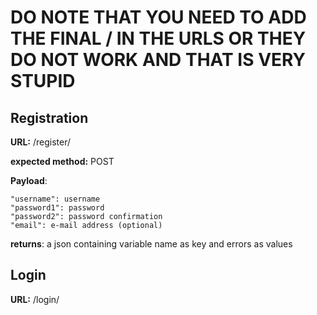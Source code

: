 # DO NOTE THAT YOU NEED TO ADD THE FINAL / IN THE URLS OR THEY DO NOT WORK AND THAT IS VERY STUPID

## Registration
**URL:** /register/

**expected method:** POST

**Payload**:
```
"username": username
"password1": password
"password2": password confirmation
"email": e-mail address (optional)
```

**returns**: a json containing variable name as key and errors as values

## Login
**URL:** /login/